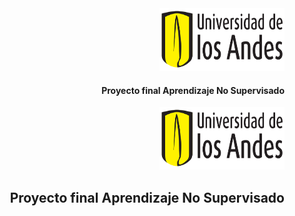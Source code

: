 <div align="right">
  <img src="pics/logo-uniandes.png" alt="Logo de Uniandes" width="200" height="100"><p></p><h4>Proyecto final Aprendizaje No Supervisado</h4>
</div>


<p align="right"> 
  <img src="pics/logo-uniandes.png" alt="Logo de Uniandes" width="200" height="100">
</p>
<h2 align="right"> Proyecto final Aprendizaje No Supervisado </h2>
